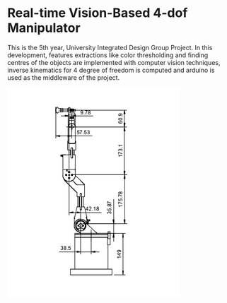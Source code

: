 [//]: # (Image References)
[image_0]: img/robot.jpg

# Real-time Vision-Based 4-dof Manipulator

This is the 5th year, University Integrated Design Group Project. In this development, features extractions like color thresholding and finding centres of the objects are implemented with computer vision techniques, inverse kinematics for 4 degree of freedom is computed and arduino is used as the middleware of the project. 

![alt text][image_0]
